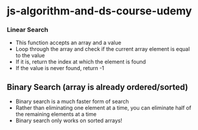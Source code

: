 # js-algorithm-and-ds-course-udemy

### Linear Search
* This function accepts an array and a value
* Loop through the array and check if the current array element is equal to the value
* If it is, return the index at which the element is found
* If the value is never found, return -1

## Binary Search (array is already ordered/sorted)
* Binary search is a much faster form of search
* Rather than eliminating one element at a time, you can eliminate half of the remaining elements at a time
* Binary search only works on sorted arrays!